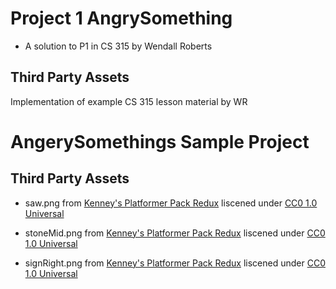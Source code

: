 
# Project 1 AngrySomething 
- A solution to P1 in CS 315 by Wendall Roberts

## Third Party Assets

Implementation of example CS 315 lesson material by WR

# AngerySomethings Sample Project

## Third Party Assets

- saw.png from [Kenney's Platformer Pack Redux](https://www.kenney.nl/assets/platformer-pack-redux) liscened under [CC0 1.0 Universal](http://creativecommons.org/publicdomain/zero/1.0/)

- stoneMid.png from [Kenney's Platformer Pack Redux](https://www.kenney.nl/assets/platformer-pack-redux) liscened under [CC0 1.0 Universal](http://creativecommons.org/publicdomain/zero/1.0/)

- signRight.png from [Kenney's Platformer Pack Redux](https://www.kenney.nl/assets/platformer-pack-redux) liscened under [CC0 1.0 Universal](http://creativecommons.org/publicdomain/zero/1.0/)